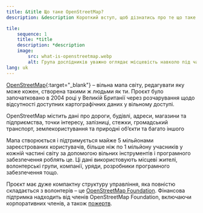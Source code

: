 ```yaml
---
title: &title Що таке OpenStreetMap?
description: &description Короткий вступ, щоб дізнатись про те що таке OpenStreetMap

tile:
    sequence: 1
    title: *title 
    description: *description
    image:
        src: what-is-openstreetmap.webp
        alt: Група дослідників уважно оглядає місцевість навколо під час збору даних для мапінгу та роблять записи в свої нотатники
lang: uk
---
```


[OpenStreetMap](https://openstreetmap.org){:target="_blank"} – вільна мапа світу, редагувати яку може кожен, створена такими ж людьми як ти. Проєкт було започатковано в 2004 році у Великій Британії через розчарування щодо відсутності доступних картографічних даних у вільному доступі.

OpenStreetMap містить дані про дороги, будівлі, адреси, магазини та підприємства, точки інтересу, залізниці, стежки, громадський транспорт, землекористування та природні об’єкти та багато іншого

Мапа створюється і підтримується майже 5 мільйонами зареєстрованих користувачів, більше ніж по 1 мільйону учасників у кожній частині світу за допомогою вільних інструментів і програмного забезпечення роблять це. Ці дані використовують місцеві жителі, волонтерські групи, компанії, уряди, розробники програмного забезпечення тощо.

Проєкт має дуже компактну структуру управління, яка повністю складається з волонтерів – це [OpenStreetMap Foundation](/about-osm-community/osm-foundation.md). Фінансова підтримка надходить від членів OpenStreetMap Foundation, включаючи корпоративних членів, а також [пожертв](/about-osm-community/donate-to-osm.md).
